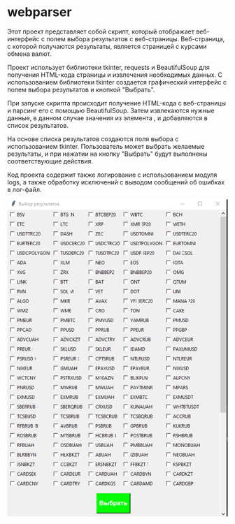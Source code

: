 # webparser



Этот проект представляет собой скрипт, который отображает веб-интерфейс с полем выбора результатов с веб-страницы. Веб-страница, с которой получаются результаты, является страницей с курсами обмена валют.

Проект использует библиотеки tkinter, requests и BeautifulSoup для получения HTML-кода страницы и извлечения необходимых данных. С использованием библиотеки tkinter создается графический интерфейс с полем выбора результатов и кнопкой "Выбрать".

При запуске скрипта происходит получение HTML-кода с веб-страницы и парсинг его с помощью BeautifulSoup. Затем извлекаются нужные данные, в данном случае значения из элемента <td class="oddleft">, и добавляются в список результатов.

На основе списка результатов создаются поля выбора с использованием tkinter. Пользователь может выбрать желаемые результаты, и при нажатии на кнопку "Выбрать" будут выполнены соответствующие действия.

Код проекта содержит также логирование с использованием модуля logs, а также обработку исключений с выводом сообщений об ошибках в лог-файл.

![Img](img/img1.png)